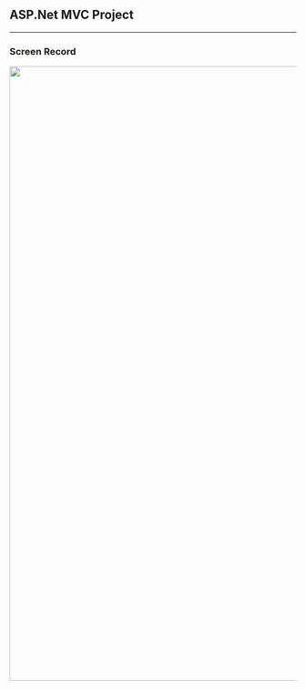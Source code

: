 ## ASP.Net MVC Project
<hr />

### Screen Record
<img src="https://github.com/winhc/project-task/blob/master/assets/project_task_mvc.gif" width="1920" height="1080">
